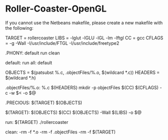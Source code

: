 # Roller-Coaster-OpenGL

If you cannot use the Netbeans makefile, please create a new makefile with the following:

TARGET = rollercoaster
LIBS = -lglut -lGLU -lGL -lm -lftgl 
CC = gcc
CFLAGS = -g -Wall -I/usr/include/FTGL -I/usr/include/freetype2

.PHONY: default run clean

default: run
all: default

OBJECTS = $(patsubst %.c, .objectFiles/%.o, $(wildcard *.c))
HEADERS = $(wildcard *.h)

.objectFiles/%.o: %.c $(HEADERS)
	mkdir -p objectFiles
	$(CC) $(CFLAGS) -c -w $< -o $@

.PRECIOUS: $(TARGET) $(OBJECTS)

$(TARGET): $(OBJECTS)
	$(CC) $(OBJECTS) -Wall $(LIBS) -o $@

run: $(TARGET)
	./rollercoaster

clean:
	-rm -f *.o
	-rm -f .objectFiles
	-rm -f $(TARGET)
